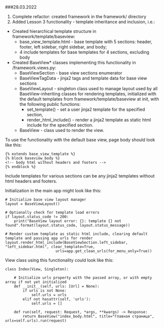 ###28.03.2022

1. Complete refactor: created framework in the framework/ directory
2. Added Lesson 3 functionality - template inheritance and inclusion, i.e.:
- Created hierarchical template structure in framework/template/baseview:
    - base_view_template.html - base template with 5 sections: header, footer, left sidebar, right sidebar, and body;
    - 4 include templates for base templates for 4 sections, excluding body
- Created BaseView* classes implementing this functionality in /framework.views.py:
    - BaseViewSection - base view sections enumerator
    - BaseViewTagData - jinja2 tags and template data for base view sections
    - BaseViewLayout - singleton class used to manage layout used by all BaseView-inheriting classes for 
    rendering templates, initialized with the default templates from framework/template/baseview at init,
    with the following public functions:
        - set_template() - set a user jinja2 template for the specified section,
        - render_html_include() - render a jinja2 template as static html include for the specified section.
    - BaseView - class used to render the view.

To use the functionality with the default base view, page body should look like this:

    {% extends base_view_template %}
    {% block baseview_body %}
    <!-- body html without headers and footers -->
    {% endblock %}

Include templates for various sections can be any jinja2 templates without html headers and footers.

Initialization in the main app might look like this:

    # Initialize base view layout manager
    layout = BaseViewLayout()       
    
    # Optionally check for template load errors
    if layout.status_code != 200:   
        print("BaseView layout error: {}: template {} not found".format(layout.status_code, layout.status_message))

    # Render custom template as static html include, clearing default template and passing app urls for render
    layout.render_html_include(BaseViewSection.left_sidebar, "left_sidebar.html", clear_template=True,
                           urls=app.get_clean_urls(for_menu_only=True))

View class using this functionality could look like this:

    class Index(View, Singleton):
    
        # Initialize urls property with the passed array, or with empty array if not yet initialized
        def __init__(self, urls: [Url] = None):
            if urls is not None:
                self.urls = urls
            elif not hasattr(self, 'urls'):
                self.urls = []
    
        def run(self, request: Request, *args, **kwargs) -> Response:
            return BaseView("index_body.html", title="Главная страница", urls=self.urls).run(request)
 